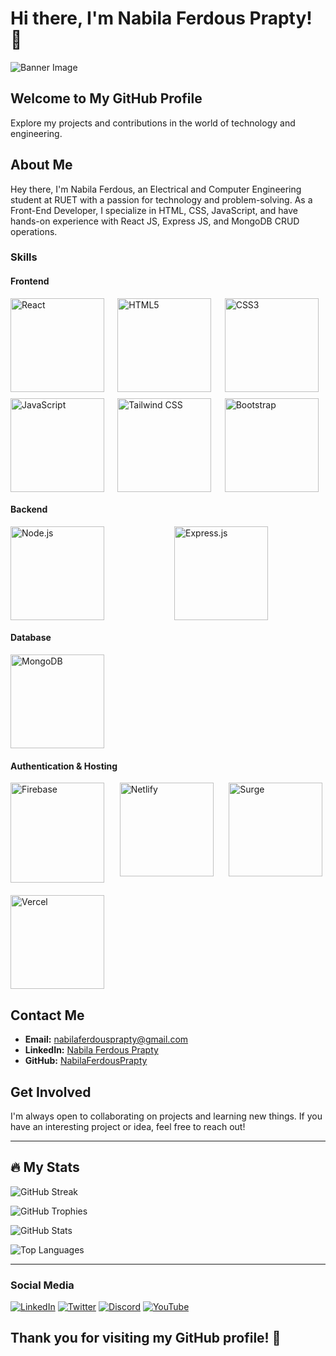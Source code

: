 # Hi there, I'm Nabila Ferdous Prapty! 👋

![Banner Image](https://i.ibb.co/w7m3zzG/output-onlinegiftools-1.gif)

## Welcome to My GitHub Profile

Explore my projects and contributions in the world of technology and engineering.

## About Me

Hey there, I'm Nabila Ferdous, an Electrical and Computer Engineering student at RUET with a passion for technology and problem-solving. As a Front-End Developer, I specialize in HTML, CSS, JavaScript, and have hands-on experience with React JS, Express JS, and MongoDB CRUD operations.

### Skills

#### Frontend

<div style="display: grid; grid-template-columns: repeat(auto-fit, minmax(150px, 1fr)); gap: 10px;">
    <img src="https://media4.giphy.com/media/RJzm826vu7WbJvBtxX/giphy.gif?cid=6c09b952yehfpm7f3rtcd302yll171oepwriu70ygwlmskh0&ep=v1_internal_gif_by_id&rid=giphy.gif&ct=s" alt="React" width="150" height="150">
    <img src="https://lordicon.com/icons/wired/flat/1321-html-5-code-language.gif" alt="HTML5" width="150" height="150">
    <img src="https://media.giphy.com/media/fsEaZldNC8A1PJ3mwp/giphy.gif" alt="CSS3" width="150" height="150">
    <img src="https://assets-v2.lottiefiles.com/a/edd9e57c-1175-11ee-923c-97d89504acf4/l26hXkGwri.gif" alt="JavaScript" width="150" height="150">
    <img src="https://trapfether.gallerycdn.vsassets.io/extensions/trapfether/tailwind-raw-reorder/3.2.0/1706903284985/Microsoft.VisualStudio.Services.Icons.Default" alt="Tailwind CSS" width="150" height="150">
    <img src="https://miro.medium.com/v2/resize:fit:512/1*6fzxZyDPD_8RRsmHpQr-vw.gif" alt="Bootstrap" width="150" height="150">
</div>

#### Backend

<div style="display: grid; grid-template-columns: repeat(auto-fit, minmax(200px, 1fr)); gap: 20px;">
    <img src="https://user-images.githubusercontent.com/97989643/224550089-f2541ade-c5c6-4afa-8538-51a8dda4e23b.gif" alt="Node.js" width="150" height="150">
    <img src="https://miro.medium.com/v2/resize:fit:1400/1*5ZLTnnDA1pHRtwXvxq_LAg.png" alt="Express.js" width="150" height="150">
</div>

#### Database

<div style="display: grid; grid-template-columns: repeat(auto-fit, minmax(150px, 1fr)); gap: 20px;">
    <img src="https://miro.medium.com/v2/resize:fit:1150/0*GTTsEc-bsWoqcOoM.gif" alt="MongoDB" width="150" height="150">
</div>

#### Authentication & Hosting

<div style="display: grid; grid-template-columns: repeat(auto-fit, minmax(150px, 1fr)); gap: 20px;">
    <img src="https://cdn.dribbble.com/users/6295/screenshots/2923288/firebaseload.gif" alt="Firebase" width="150" height="160">
    <img src="https://cdn.sanity.io/images/o0o2tn5x/production/853f17bcb1c0c264dab052006ef61fcf2893987f-1200x675.gif?" alt="Netlify" width="150" height="150">
    <img src="https://i.pinimg.com/originals/42/42/6c/42426c87c13178f2fb2c390037ddb9fa.gif" alt="Surge" width="150" height="150">
    <img src="https://miro.medium.com/v2/resize:fit:1400/0*YA1PkhijqVKXdDye.gif" alt="Vercel" width="150" height="150">
</div>

## Contact Me

- **Email:** [nabilaferdousprapty@gmail.com](mailto:nabilaferdousprapty@gmail.com)
- **LinkedIn:** [Nabila Ferdous Prapty](https://www.linkedin.com/in/nabila-ferdous-prapty/)
- **GitHub:** [NabilaFerdousPrapty](https://github.com/NabilaFerdousPrapty)

## Get Involved

I'm always open to collaborating on projects and learning new things. If you have an interesting project or idea, feel free to reach out!

---

## 🔥 My Stats

![GitHub Streak](https://github-readme-streak-stats.herokuapp.com/?user=NabilaFerdousPrapty&theme=dark&hide_border=false)

![GitHub Trophies](https://github-profile-trophy.vercel.app/?username=NabilaFerdousPrapty&theme=darkhub&no-frame=true&margin-w=15)

![GitHub Stats](https://github-readme-stats.vercel.app/api?username=NabilaFerdousPrapty&show_icons=true&theme=radical)

![Top Languages](https://github-readme-stats.vercel.app/api/top-langs/?username=NabilaFerdousPrapty&layout=compact&theme=radical)

---
### Social Media

[![LinkedIn](https://raw.githubusercontent.com/maurodesouza/profile-readme-generator/master/src/assets/icons/social/linkedin/default.svg)](YOUR_LINKEDIN_PROFILE_URL)
[![Twitter](https://raw.githubusercontent.com/maurodesouza/profile-readme-generator/master/src/assets/icons/social/twitter/default.svg)](YOUR_TWITTER_PROFILE_URL)
[![Discord](https://raw.githubusercontent.com/maurodesouza/profile-readme-generator/master/src/assets/icons/social/discord/default.svg)](YOUR_DISCORD_PROFILE_URL)
[![YouTube](https://raw.githubusercontent.com/maurodesouza/profile-readme-generator/master/src/assets/icons/social/youtube/default.svg)](YOUR_YOUTUBE_CHANNEL_URL)


## Thank you for visiting my GitHub profile! 🙌
